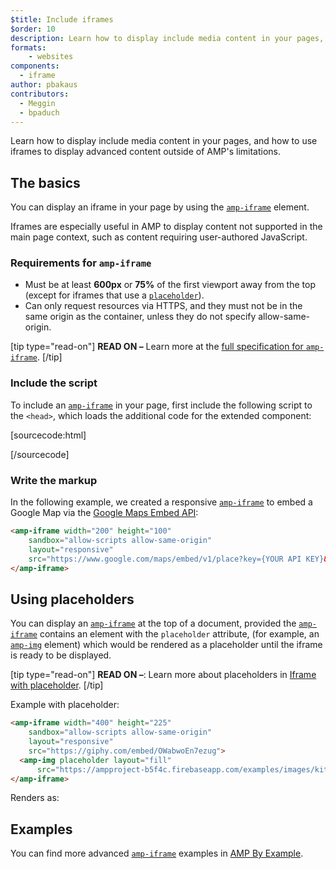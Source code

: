 ```yaml
---
$title: Include iframes
$order: 10
description: Learn how to display include media content in your pages, and how to use iframes to display advanced content outside of AMP's limitations.
formats:
    - websites
components:
  - iframe
author: pbakaus
contributors:
  - Meggin
  - bpaduch
---
```


Learn how to display include media content in your pages, and how to use iframes
to display advanced content outside of AMP's limitations.

## The basics

You can display an iframe in your page by using the
[`amp-iframe`](../../../../documentation/components/reference/amp-iframe.md) element.

Iframes are especially useful in AMP to display content not supported in the
main page context, such as content requiring user-authored JavaScript.

### Requirements for `amp-iframe`

* Must be at least **600px** or **75%** of the first viewport away from the top (except for iframes that use a [`placeholder`](#using-placeholders)).
* Can only request resources via HTTPS, and they must not be in the same origin as the container, unless they do not specify allow-same-origin.

[tip type="read-on"]
**READ ON –** Learn more at the [full specification for `amp-iframe`](../../../../documentation/components/reference/amp-iframe.md).
[/tip]

### Include the script

To include an [`amp-iframe`](../../../../documentation/components/reference/amp-iframe.md) in your page,
first include the following script to the `<head>`, which loads the additional
code for the extended component:

[sourcecode:html]
<script async custom-element="amp-iframe"
  src="https://cdn.ampproject.org/v0/amp-iframe-0.1.js"></script>
[/sourcecode]

### Write the markup

In the following example, we created a responsive [`amp-iframe`](../../../../documentation/components/reference/amp-iframe.md) to embed a Google Map via the [Google Maps Embed API](https://developers.google.com/maps/documentation/embed/guide):

```html
<amp-iframe width="200" height="100"
    sandbox="allow-scripts allow-same-origin"
    layout="responsive"
    src="https://www.google.com/maps/embed/v1/place?key={YOUR API KEY}&q=europe">
</amp-iframe>
```

## Using placeholders

You can display an [`amp-iframe`](../../../../documentation/components/reference/amp-iframe.md) at the top of a document, provided the [`amp-iframe`](../../../../documentation/components/reference/amp-iframe.md) contains an element with the `placeholder` attribute, (for example, an [`amp-img`](../../../../documentation/components/reference/amp-img.md) element) which would be rendered as a placeholder until the iframe is ready to be displayed.

[tip type="read-on"]
**READ ON –**: Learn more about placeholders in [Iframe with placeholder](../../../../documentation/components/reference/amp-iframe.md#iframe-with-placeholder).
[/tip]

Example with placeholder:

```html
<amp-iframe width="400" height="225"
    sandbox="allow-scripts allow-same-origin"
    layout="responsive"
    src="https://giphy.com/embed/OWabwoEn7ezug">
  <amp-img placeholder layout="fill"
      src="https://ampproject-b5f4c.firebaseapp.com/examples/images/kittens-biting.jpg"></amp-img>
</amp-iframe>
```
Renders as:

<amp-iframe width="400" height="225"
    sandbox="allow-scripts allow-same-origin"
    layout="responsive"
    src="https://giphy.com/embed/OWabwoEn7ezug">
  <amp-img placeholder layout="fill"
      src="https://ampproject-b5f4c.firebaseapp.com/examples/images/kittens-biting.jpg"></amp-img>
</amp-iframe>

## Examples

You can find more advanced [`amp-iframe`](../../../../documentation/components/reference/amp-iframe.md) examples in [AMP By Example](../../../../documentation/examples/documentation/amp-iframe.html).
